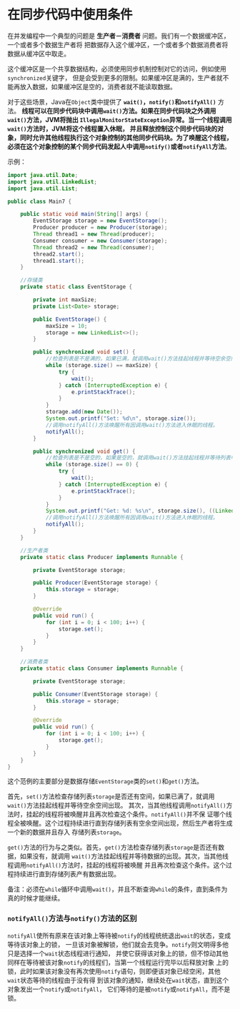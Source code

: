 在同步代码中使用条件
=====================================================
在并发编程中一个典型的问题是 **生产者－消费者** 问题。我们有一个数据缓冲区，一个或者多个数据生产者将
把数据存入这个缓冲区，一个或者多个数据消费者将数据从缓冲区中取走。

这个缓冲区是一个共享数据结构，必须使用同步机制控制对它的访问，例如使用`synchronized`关键字，
但是会受到更多的限制。如果缓冲区是满的，生产者就不能再放入数据，如果缓冲区是空的，消费者就不能读取数据。

对于这些场景，Java在`Object`类中提供了 **`wait()`，`notify()`和`notifyAll()`** 方法。
**线程可以在同步代码块中调用`wait()`方法。如果在同步代码块之外调用`wait()`方法，JVM将抛出
`IllegalMonitorStateException`异常。当一个线程调用`wait()`方法时，JVM将这个线程置入休眠，
并且释放控制这个同步代码块的对象，同时允许其他线程执行这个对象控制的其他同步代码块。为了唤醒这个线程，
必须在这个对象控制的某个同步代码发起人中调用`notify()`或者`notifyAll`方法**。

示例：
```java
import java.util.Date;
import java.util.LinkedList;
import java.util.List;

public class Main7 {

    public static void main(String[] args) {
        EventStorage storage = new EventStorage();
        Producer producer = new Producer(storage);
        Thread thread1 = new Thread(producer);
        Consumer consumer = new Consumer(storage);
        Thread thread2 = new Thread(consumer);
        thread2.start();
        thread1.start();
    }

    //存储类
    private static class EventStorage {

        private int maxSize;
        private List<Date> storage;

        public EventStorage() {
            maxSize = 10;
            storage = new LinkedList<>();
        }

        public synchronized void set() {
            //检查列表是不是满的，如果已满，就调用wait()方法挂起线程并等待空余空间的出现。
            while (storage.size() == maxSize) {
                try {
                    wait();
                } catch (InterruptedException e) {
                    e.printStackTrace();
                }
            }
            storage.add(new Date());
            System.out.printf("Set: %d\n", storage.size());
            //调用notifyAll()方法唤醒所有因调用wait()方法进入休眠的线程。
            notifyAll();
        }

        public synchronized void get() {
            //检查列表是不是空的，如果是空的，就调用wait()方法挂起线程并等待列表中的数据出现。
            while (storage.size() == 0) {
                try {
                    wait();
                } catch (InterruptedException e) {
                    e.printStackTrace();
                }
            }
            System.out.printf("Get: %d: %s\n", storage.size(), ((LinkedList<?>) storage).poll());
            //调用notifyAll()方法唤醒所有因调用wait()方法进入休眠的线程。
            notifyAll();
        }
    }

    //生产者类
    private static class Producer implements Runnable {

        private EventStorage storage;

        public Producer(EventStorage storage) {
            this.storage = storage;
        }

        @Override
        public void run() {
            for (int i = 0; i < 100; i++) {
                storage.set();
            }
        }
    }

    //消费者类
    private static class Consumer implements Runnable {

        private EventStorage storage;

        public Consumer(EventStorage storage) {
            this.storage = storage;
        }

        @Override
        public void run() {
            for (int i = 0; i < 100; i++) {
                storage.get();
            }
        }
    }
}
```
这个范例的主要部分是数据存储`EventStorage`类的`set()`和`get()`方法。

首先，`set()`方法检查存储列表`storage`是否还有空间，如果已满了，就调用`wait()`方法挂起线程并等待空余空间出现。
其次，当其他线程调用`notifyAll()`方法时，挂起的线程将被唤醒并且再次检查这个条件。`notifyAll()`并不保
证哪个线程全被唤醒。这个过程持续进行直到存储列表有空余空间出现，然后生产者将生成一个新的数据并且存入
存储列表`storage`。

`get()`方法的行为与之类似。首先，`get()`方法检查存储列表`storage`是否还有数据，如果没有，就调用
`wait()`方法挂起线程并等待数据的出现。其次，当其他线程调用`notifyAll()`方法时，挂起的线程将被唤醒
并且再次检查这个条件。这个过程持续进行直到存储列表产有数据出现。

备注：必须在`while`循环中调用`wait()`，并且不断查询`while`的条件，直到条件为真的时候才能继续。

### `notifyAll()`方法与`notify()`方法的区别
`notifyAll`使所有原来在该对象上等待被`notify`的线程统统退出`wait`的状态，变成等待该对象上的锁，
一旦该对象被解锁，他们就会去竞争。`notify`则文明得多他只是选择一个`wait`状态线程进行通知，
并使它获得该对象上的锁，但不惊动其他同样在等待被该对象`notify`的线程们，当第一个线程运行完毕以后释放对象
上的锁，此时如果该对象没有再次使用`notify`语句，则即便该对象已经空闲，其他`wait`状态等待的线程由于没有得
到该对象的通知，继续处在`wait`状态，直到这个对象发出一个`notify`或`notifyAll`，
它们等待的是被`notify`或`notifyAll`，而不是锁。
